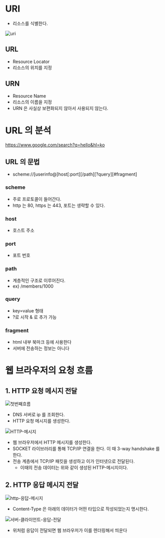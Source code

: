 # URI

- 리소스를 식별한다.

![uri](https://github.com/Jin409/TodayILearned/assets/77621712/1f48c3d8-c779-4f6a-8174-0cc1f5f57252)

## URL

- Resource Locator
- 리소스의 위치를 지정

## URN

- Resource Name
- 리소스의 이름을 지정
- URN 은 사실상 보편화되지 않아서 사용되지 않는다.

# URL 의 분석

https://www.google.com/search?q=hello&hl=ko

## URL 의 문법

- scheme://[userinfo@]host[:port][/path][?query][#fragment]

### scheme

- 주로 프로토콜이 들어간다.
- http 는 80, https 는 443, 포트는 생략할 수 있다.

### host

- 호스트 주소

### port

- 포트 번호

### path

- 계층적인 구조로 이루어진다.
- ex) /members/1000

### query

- key=value 형태
- ?로 시작 & 로 추가 가능

### fragment

- html 내부 북마크 등에 사용한다
- 서버에 전송하는 정보는 아니다

# 웹 브라우저의 요청 흐름

## 1. HTTP 요청 메시지 전달

![첫번째흐름](https://github.com/Jin409/TodayILearned/assets/77621712/04ba3fd9-f890-4507-b270-492d11975b8d)

- DNS 서버로 ip 를 조회한다.
- HTTP 요청 메시지를 생성한다.

![HTTP-메시지](https://github.com/Jin409/TodayILearned/assets/77621712/e4898e24-32a0-41d0-88f3-109d18559286)

- 웹 브라우저에서 HTTP 메시지를 생성한다.
- SOCKET 라이브러리를 통해 TCP/IP 연결을 한다. 이 때 3-way handshake 를 한다.
- 전송 계층에서 TCP/IP 패킷을 생성하고 이가 인터넷으로 전달된다.
    - 이때의 전송 데이터는 위와 같이 생성된 HTTP-메시지이다.

## 2. HTTP 응답 메시지 전달

![http-응답-메시지](https://github.com/Jin409/TodayILearned/assets/77621712/f3a0812a-67d2-4ee1-a479-24324464a92a)

- Content-Type 은 아래의 데이터가 어떤 타입으로 작성되었는지 명시한다.

![서버-클라이언트-응답-전달](https://github.com/Jin409/TodayILearned/assets/77621712/c4d3c571-2db6-465e-b44a-56771f0222f3)

- 위처럼 응답이 전달되면 웹 브라우저가 이를 렌더링해서 띄운다